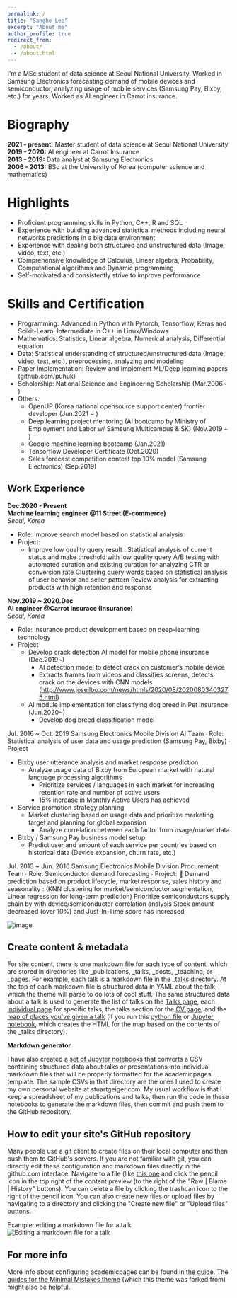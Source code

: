 ```yaml
---
permalink: /
title: "Sangho Lee"
excerpt: "About me"
author_profile: true
redirect_from: 
  - /about/
  - /about.html
---
```


I'm a MSc student of data science at Seoul National University. Worked in Samsung Electronics forecasting demand of mobile devices and semiconductor, analyzing usage of mobile services (Samsung Pay, Bixby, etc.) for years. Worked as AI engineer in Carrot insurance.


Biography
======
__2021 - present:__ Master student of data science at Seoul National University  
__2019 - 2020:__ AI engineer at Carrot Insurance  
__2013 - 2019:__ Data analyst at Samsung Electronics  
__2006 - 2013:__ BSc at the University of Korea (computer science and mathematics)  


Highlights
======
- Proficient programming skills in Python, C++, R and SQL  
- Experience with building advanced statistical methods including neural networks predictions in a big data environment  
- Experience with dealing both structured and unstructured data (Image, video, text, etc.)  
- Comprehensive knowledge of Calculus, Linear algebra, Probability, Computational algorithms and Dynamic programming  
- Self-motivated and consistently strive to improve performance  


Skills and Certification
======
* Programming: Advanced in Python with Pytorch, Tensorflow, Keras and Scikit-Learn, Intermediate in C++ in Linux/Windows  
* Mathematics: Statistics, Linear algebra, Numerical analysis, Differential equation
* Data: Statistical understanding of structured/unstructured data (Image, video, text, etc.), preprocessing, analyzing and modeling  
* Paper Implementation: Review and Implement ML/Deep learning papers (github.com/puhuk)  
* Scholarship: National Science and Engineering Scholarship (Mar.2006~ )  
* Others:  
  * OpenUP (Korea national opensource support center) frontier developer (Jun.2021 ~ ) 
  * Deep learning project mentoring (AI bootcamp by Ministry of Employment and Labor w/ Samsung Multicampus & SK) (Nov.2019 ~ )
  * Google machine learning bootcamp (Jan.2021)
  * Tensorflow Developer Certificate (Oct.2020)
  * Sales forecast competition contest top 10% model (Samsung Electronics) (Sep.2019)


Work Experience
------

__Dec.2020 - Present__  
__Machine learning engineer @11 Street (E-commerce)__   
_Seoul, Korea_  
- Role: Improve search model based on statistical analysis
- Project:
  - Improve low quality query result
: Statistical analysis of current status and make threshold with low quality query
A/B testing with automated curation and existing curation for analyzing CTR or conversion rate
        Clustering query words based on statistical analysis of user behavior and seller pattern
        Review analysis for extracting products with high retention and response
        
__Nov.2019 ~ 2020.Dec__  
__AI engineer @Carrot insurace (Insurance)__   
_Seoul, Korea_  
- Role: Insurance product development based on deep-learning technology
- Project
  - Develop crack detection AI model for mobile phone insurance (Dec.2019~)
    - AI detection model to detect crack on customer’s mobile device 
    - Extracts frames from videos and classifies screens, detects crack on the devices with CNN models  
      (http://www.joseilbo.com/news/htmls/2020/08/20200803403275.html)  
  - AI module implementation for classifying dog breed in Pet insurance (Jun.2020~)  
    - Develop dog breed classification model 

Jul. 2016 ~ Oct. 2019	Samsung Electronics Mobile Division AI Team 
∙ Role: Statistical analysis of user data and usage prediction (Samsung Pay, Bixby)
∙ Project
  - Bixby user utterance analysis and market response prediction
    - Analyze usage data of Bixby from European market with natural language processing algorithms
 	  - Prioritize services / languages in each market for increasing retention rate and number of active users
 	  - 15% increase in Monthly Active Users has achieved
  - Service promotion strategy planning
    - Market clustering based on usage data and prioritize marketing target and planning for global expansion
 	  - Analyze correlation between each factor from usage/market data
  - Bixby / Samsung Pay business model setup
    - Predict user and amount of each service per countries based on historical data (Device expansion, churn rate, etc.)

Jul. 2013 ~ Jun. 2016	Samsung Electronics Mobile Division Procurement Team
∙ Role: Semiconductor demand forecasting
∙ Project:
	Demand prediction based on product lifecycle, market response, sales history and seasonality
: (KNN clustering for market/semiconductor segmentation, Linear regression for long-term prediction)
Prioritize semiconductors supply chain by with device/semiconductor correlation analysis
Stock amount decreased (over 10%) and Just-In-Time score has increased

![image](https://user-images.githubusercontent.com/2902772/123516332-7d644200-d6d6-11eb-97c0-56031d012262.png)


Create content & metadata
------
For site content, there is one markdown file for each type of content, which are stored in directories like _publications, _talks, _posts, _teaching, or _pages. For example, each talk is a markdown file in the [_talks directory](https://github.com/academicpages/academicpages.github.io/tree/master/_talks). At the top of each markdown file is structured data in YAML about the talk, which the theme will parse to do lots of cool stuff. The same structured data about a talk is used to generate the list of talks on the [Talks page](https://academicpages.github.io/talks), each [individual page](https://academicpages.github.io/talks/2012-03-01-talk-1) for specific talks, the talks section for the [CV page](https://academicpages.github.io/cv), and the [map of places you've given a talk](https://academicpages.github.io/talkmap.html) (if you run this [python file](https://github.com/academicpages/academicpages.github.io/blob/master/talkmap.py) or [Jupyter notebook](https://github.com/academicpages/academicpages.github.io/blob/master/talkmap.ipynb), which creates the HTML for the map based on the contents of the _talks directory).

**Markdown generator**

I have also created [a set of Jupyter notebooks](https://github.com/academicpages/academicpages.github.io/tree/master/markdown_generator
) that converts a CSV containing structured data about talks or presentations into individual markdown files that will be properly formatted for the academicpages template. The sample CSVs in that directory are the ones I used to create my own personal website at stuartgeiger.com. My usual workflow is that I keep a spreadsheet of my publications and talks, then run the code in these notebooks to generate the markdown files, then commit and push them to the GitHub repository.

How to edit your site's GitHub repository
------
Many people use a git client to create files on their local computer and then push them to GitHub's servers. If you are not familiar with git, you can directly edit these configuration and markdown files directly in the github.com interface. Navigate to a file (like [this one](https://github.com/academicpages/academicpages.github.io/blob/master/_talks/2012-03-01-talk-1.md) and click the pencil icon in the top right of the content preview (to the right of the "Raw | Blame | History" buttons). You can delete a file by clicking the trashcan icon to the right of the pencil icon. You can also create new files or upload files by navigating to a directory and clicking the "Create new file" or "Upload files" buttons. 

Example: editing a markdown file for a talk
![Editing a markdown file for a talk](/images/editing-talk.png)

For more info
------
More info about configuring academicpages can be found in [the guide](https://academicpages.github.io/markdown/). The [guides for the Minimal Mistakes theme](https://mmistakes.github.io/minimal-mistakes/docs/configuration/) (which this theme was forked from) might also be helpful.
